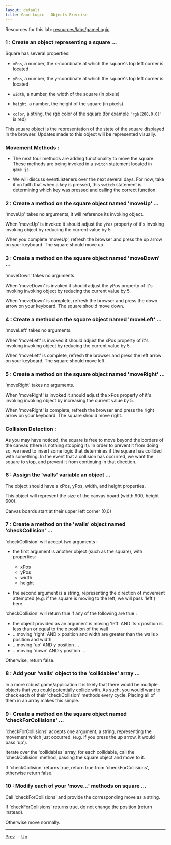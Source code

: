 ```yaml
---
layout: default
title: Game Logic - Objects Exercise
---
```


Resources for this lab: [resources/labs/gameLogic](resources/labs/gameLogic)

### 1 : Create an object representing a square ...  

Square has several properties:  

* `xPos`, a number, the x-coordinate at which the square's top left corner is located

* `yPos`, a number, the y-coordinate at which the square's top left corner is located

* `width`, a number, the width of the square (in pixels)

* `height`, a number, the height of the square (in pixels)

* `color`, a string, the rgb color of the square (for example `'rgb(200,0,0)'` is red)


This square object is the representation of the state of the square displayed in
the browser. Updates made to this object will be represented visually.

### Movement Methods :  

* The next four methods are adding functionality to move the square. These methods
are being invoked in a `switch` statement located in `game.js`.  

* We will discuss eventListeners over the next several days. For now, take it on
faith that when a key is pressed, this `switch` statement is determining which key
was pressed and calling the correct function.

### 2 : Create a method on the square object named 'moveUp' ...  

'moveUp' takes no arguments, it will reference its invoking object.  

When 'moveUp' is invoked it should adjust the `yPos` property of it's invoking
invoking object by reducing the current value by 5.  

When you complete 'moveUp', refresh the browser and press the up arrow on your
keyboard. The square should move up.

### 3 : Create a method on the square object named 'moveDown' ...  

'moveDown' takes no arguments.  

When 'moveDown' is invoked it should adjust the yPos property of it's invoking
invoking object by reducing the current value by 5.  

When 'moveDown' is complete, refresh the browser and press the down arrow on your
keyboard. The square should move down.

### 4 : Create a method on the square object named 'moveLeft' ...  

'moveLeft' takes no arguments.  

When 'moveLeft' is invoked it should adjust the xPos property of it's invoking
invoking object by reducing the current value by 5.  

When 'moveLeft' is complete, refresh the browser and press the left arrow on your
keyboard. The square should move left.


### 5 : Create a method on the square object named 'moveRight' ...  

'moveRight' takes no arguments.  

When 'moveRight' is invoked it should adjust the xPos property of it's invoking
invoking object by increasing the current value by 5.  

When 'moveRight' is complete, refresh the browser and press the right arrow on your
keyboard. The square should move right.

### Collision Detection :  

As you may have noticed, the square is free to move beyond the borders of the
canvas (there is nothing stopping it). In order to prevent it from doing so, we
need to insert some logic that determines if the square has collided with
something. In the event that a collision has occurred, we want the square to stop,
and prevent it from continuing in that direction.

### 6 : Assign the 'walls' variable an object ...  

The object should have a xPos, yPos, width, and height properties.  

This object will represent the size of the canvas board (width 900, height 600).  

Canvas boards start at their upper left corner (0,0)  

### 7 : Create a method on the 'walls' object named 'checkCollision' ...  

'checkCollision' will accept two arguments :

* the first argument is another object (such as the square), with properties:
  * xPos
  * yPos
  * width
  * height

* the second argument is a string, representing the direction of movement
attempted (e.g. if the square is moving to the left, we will pass 'left') here.  

'checkCollision' will return true if any of the following are true :
  * the object provided as an argument is moving 'left' AND its x position is
  less than or equal to the x position of the wall
  * ...moving 'right' AND x position and width are greater than the walls x
  position and width
  * ...moving 'up' AND y position ...
  * ...moving 'down' AND y position ...

Otherwise, return false.

### 8 : Add your 'walls' object to the 'collidables' array ...  

In a more robust game/application it is likely that there would be multiple
objects that you could potentially collide with. As such, you would want to
check each of their 'checkCollision' methods every cycle. Placing all of them in
an array makes this simple.

### 9 : Create a method on the square object named 'checkForCollisions' ...  

'checkForCollisions' accepts one argument, a string, representing the movement
which just occurred. (e.g. if you press the up arrow, it would pass 'up').  

Iterate over the 'collidables' array, for each collidable, call the
'checkCollision' method, passing the square object and move to it.  

If 'checkCollision' returns true, return true from 'checkForCollisions',
otherwise return false.

### 10 : Modify each of your 'move...' methods on square ...  

Call 'checkForCollisions' and provide the corresponding move as a string.  

If 'checkForCollisions' returns true, do not change the position (return instead).  

Otherwise move normally.

<hr>

[Prev](mage-labs.md) -- [Up](README.md)

